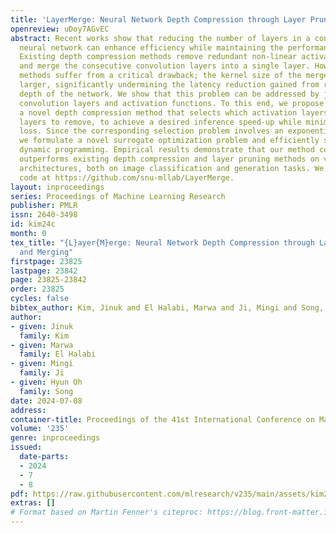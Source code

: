 ```yaml
---
title: 'LayerMerge: Neural Network Depth Compression through Layer Pruning and Merging'
openreview: uDoy7AGvEC
abstract: Recent works show that reducing the number of layers in a convolutional
  neural network can enhance efficiency while maintaining the performance of the network.
  Existing depth compression methods remove redundant non-linear activation functions
  and merge the consecutive convolution layers into a single layer. However, these
  methods suffer from a critical drawback; the kernel size of the merged layers becomes
  larger, significantly undermining the latency reduction gained from reducing the
  depth of the network. We show that this problem can be addressed by jointly pruning
  convolution layers and activation functions. To this end, we propose <em>LayerMerge</em>,
  a novel depth compression method that selects which activation layers and convolution
  layers to remove, to achieve a desired inference speed-up while minimizing performance
  loss. Since the corresponding selection problem involves an exponential search space,
  we formulate a novel surrogate optimization problem and efficiently solve it via
  dynamic programming. Empirical results demonstrate that our method consistently
  outperforms existing depth compression and layer pruning methods on various network
  architectures, both on image classification and generation tasks. We release the
  code at https://github.com/snu-mllab/LayerMerge.
layout: inproceedings
series: Proceedings of Machine Learning Research
publisher: PMLR
issn: 2640-3498
id: kim24c
month: 0
tex_title: "{L}ayer{M}erge: Neural Network Depth Compression through Layer Pruning
  and Merging"
firstpage: 23825
lastpage: 23842
page: 23825-23842
order: 23825
cycles: false
bibtex_author: Kim, Jinuk and El Halabi, Marwa and Ji, Mingi and Song, Hyun Oh
author:
- given: Jinuk
  family: Kim
- given: Marwa
  family: El Halabi
- given: Mingi
  family: Ji
- given: Hyun Oh
  family: Song
date: 2024-07-08
address:
container-title: Proceedings of the 41st International Conference on Machine Learning
volume: '235'
genre: inproceedings
issued:
  date-parts:
  - 2024
  - 7
  - 8
pdf: https://raw.githubusercontent.com/mlresearch/v235/main/assets/kim24c/kim24c.pdf
extras: []
# Format based on Martin Fenner's citeproc: https://blog.front-matter.io/posts/citeproc-yaml-for-bibliographies/
---
```


